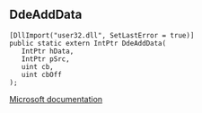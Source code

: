 ## DdeAddData

```
[DllImport("user32.dll", SetLastError = true)]
public static extern IntPtr DdeAddData(
   IntPtr hData,
   IntPtr pSrc,
   uint cb,
   uint cbOff
);
```

[Microsoft documentation](TODO)
